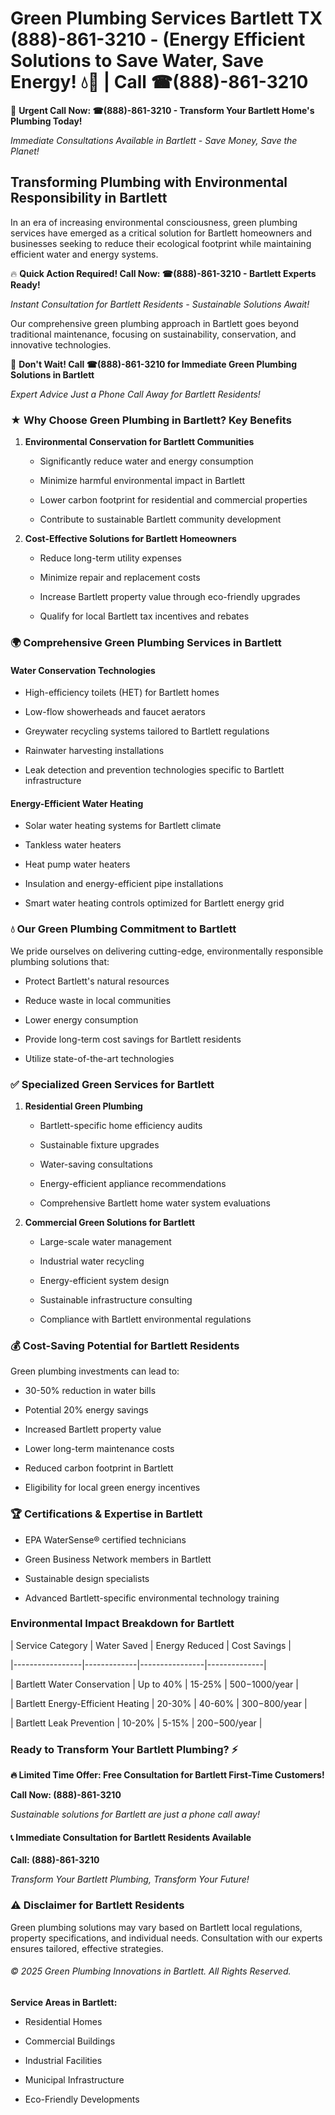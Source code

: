# Green Plumbing Services Bartlett TX (888)-861-3210 - (Energy Efficient Solutions to Save Water, Save Energy! 💧🌿 | Call ☎(888)-861-3210

🚨 **Urgent Call Now: ☎(888)-861-3210 - Transform Your Bartlett Home's Plumbing Today!**
*Immediate Consultations Available in Bartlett - Save Money, Save the Planet!*

## Transforming Plumbing with Environmental Responsibility in Bartlett

In an era of increasing environmental consciousness, green plumbing services have emerged as a critical solution for Bartlett homeowners and businesses seeking to reduce their ecological footprint while maintaining efficient water and energy systems. 

🔥 **Quick Action Required! Call Now: ☎(888)-861-3210 - Bartlett Experts Ready!**
*Instant Consultation for Bartlett Residents - Sustainable Solutions Await!*

Our comprehensive green plumbing approach in Bartlett goes beyond traditional maintenance, focusing on sustainability, conservation, and innovative technologies.

🚨 **Don't Wait! Call ☎(888)-861-3210 for Immediate Green Plumbing Solutions in Bartlett**
*Expert Advice Just a Phone Call Away for Bartlett Residents!*

### ★ Why Choose Green Plumbing in Bartlett? Key Benefits

1. **Environmental Conservation for Bartlett Communities** 
   - Significantly reduce water and energy consumption
   - Minimize harmful environmental impact in Bartlett
   - Lower carbon footprint for residential and commercial properties
   - Contribute to sustainable Bartlett community development

2. **Cost-Effective Solutions for Bartlett Homeowners** 
   - Reduce long-term utility expenses
   - Minimize repair and replacement costs
   - Increase Bartlett property value through eco-friendly upgrades
   - Qualify for local Bartlett tax incentives and rebates

### 🌍 Comprehensive Green Plumbing Services in Bartlett

#### Water Conservation Technologies
- High-efficiency toilets (HET) for Bartlett homes
- Low-flow showerheads and faucet aerators
- Greywater recycling systems tailored to Bartlett regulations
- Rainwater harvesting installations
- Leak detection and prevention technologies specific to Bartlett infrastructure

#### Energy-Efficient Water Heating
- Solar water heating systems for Bartlett climate
- Tankless water heaters
- Heat pump water heaters
- Insulation and energy-efficient pipe installations
- Smart water heating controls optimized for Bartlett energy grid

### 💧 Our Green Plumbing Commitment to Bartlett

We pride ourselves on delivering cutting-edge, environmentally responsible plumbing solutions that:
- Protect Bartlett's natural resources
- Reduce waste in local communities
- Lower energy consumption
- Provide long-term cost savings for Bartlett residents
- Utilize state-of-the-art technologies

### ✅ Specialized Green Services for Bartlett

1. **Residential Green Plumbing**
   - Bartlett-specific home efficiency audits
   - Sustainable fixture upgrades
   - Water-saving consultations
   - Energy-efficient appliance recommendations
   - Comprehensive Bartlett home water system evaluations

2. **Commercial Green Solutions for Bartlett**
   - Large-scale water management
   - Industrial water recycling
   - Energy-efficient system design
   - Sustainable infrastructure consulting
   - Compliance with Bartlett environmental regulations

### 💰 Cost-Saving Potential for Bartlett Residents

Green plumbing investments can lead to:
- 30-50% reduction in water bills
- Potential 20% energy savings
- Increased Bartlett property value
- Lower long-term maintenance costs
- Reduced carbon footprint in Bartlett
- Eligibility for local green energy incentives

### 🏆 Certifications & Expertise in Bartlett

- EPA WaterSense® certified technicians
- Green Business Network members in Bartlett
- Sustainable design specialists
- Advanced Bartlett-specific environmental technology training

### Environmental Impact Breakdown for Bartlett

| Service Category | Water Saved | Energy Reduced | Cost Savings |
|-----------------|-------------|----------------|--------------|
| Bartlett Water Conservation | Up to 40% | 15-25% | $500-$1000/year |
| Bartlett Energy-Efficient Heating | 20-30% | 40-60% | $300-$800/year |
| Bartlett Leak Prevention | 10-20% | 5-15% | $200-$500/year |

### Ready to Transform Your Bartlett Plumbing? ⚡

**🔥 Limited Time Offer: Free Consultation for Bartlett First-Time Customers!**

**Call Now: (888)-861-3210**
*Sustainable solutions for Bartlett are just a phone call away!*

#### 📞 Immediate Consultation for Bartlett Residents Available

**Call: (888)-861-3210**
*Transform Your Bartlett Plumbing, Transform Your Future!*

### ⚠️ Disclaimer for Bartlett Residents

Green plumbing solutions may vary based on Bartlett local regulations, property specifications, and individual needs. Consultation with our experts ensures tailored, effective strategies.

###### © 2025 Green Plumbing Innovations in Bartlett. All Rights Reserved.

**Service Areas in Bartlett:** 
- Residential Homes
- Commercial Buildings
- Industrial Facilities
- Municipal Infrastructure
- Eco-Friendly Developments